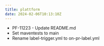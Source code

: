 ```yaml
---
title: plattform
date: 2024-02-06T10:13:10Z
---
```


- PF-11223 - Update README.md
- Set maventests to main
- Rename label-trigger.yml to on-pr-label.yml
